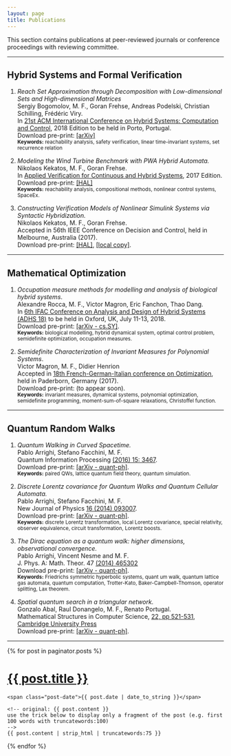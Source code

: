 ```yaml
---
layout: page
title: Publications
---
```


This section contains publications at peer-reviewed journals or conference proceedings with reviewing committee.

---

## Hybrid Systems and Formal Verification

1. *Reach Set Approximation through Decomposition with Low-dimensional Sets and High-dimensional Matrices* <br> Sergiy Bogomolov, M. F., Goran Frehse, Andreas Podelski, Christian Schilling, Frédéric Viry.<br>  In [21st ACM International Conference on Hybrid Systems: Computation and Control](https://www.hscc2018.deib.polimi.it/),
2018 Edition to be held in Porto, Portugal.
<br> Download pre-print: [[arXiv]](https://arxiv.org/abs/1801.09526)
<br><small> **Keywords:** reachability analysis, safety verification, linear time-invariant systems, set recurrence relation </small>

2. *Modeling the Wind Turbine Benchmark with PWA Hybrid Automata.* <br>
Nikolaos Kekatos, M. F., Goran Frehse. <br> In [Applied Verification for Continuous and Hybrid Systems](http://cps-vo.org/group/ARCH), 2017 Edition. <br> Download pre-print: [[HAL]](https://hal.archives-ouvertes.fr/hal-01508674) <br> <small> **Keywords:** reachability analysis, compositional methods, nonlinear control systems, SpaceEx. </small>

3. *Constructing Verification Models of Nonlinear Simulink Systems via Syntactic Hybridization.*  <br> Nikolaos Kekatos, M. F., Goran Frehse.<br>  Accepted in 56th IEEE Conference on Decision and Control, held in Melbourne, Australia (2017). <br> Download pre-print: [[HAL]](https://hal.archives-ouvertes.fr/hal-01487658), [[local copy]]({{site.url}}/assets/papers/synlin_v2.pdf).

---

## Mathematical Optimization

1. *Occupation measure methods for modelling and analysis of biological hybrid systems*. <br> Alexandre Rocca, M. F., Victor Magron, Eric Fanchon, Thao Dang.<br>
In [6th IFAC Conference on Analysis and Design of Hybrid Systems (ADHS 18)](https://www.cs.ox.ac.uk/conferences/ADHS18/) to be held in Oxford, UK, July 11-13, 2018.
<br> Download pre-print: [[arXiv - cs.SY]](https://arxiv.org/abs/1710.03158).<br>
<small> **Keywords:** biological modelling, hybrid dynamical system, optimal control problem, semidefinite optimization, occupation measures. </small>

2. *Semidefinite Characterization of Invariant Measures for  Polynomial Systems*. <br> Victor Magron, M. F., Didier Henrion <br> Accepted in [18th French-German-Italian conference on Optimization](https://math.uni-paderborn.de/ag/mathematik-und-ihre-anwendungen/fgi-2017/), held in Paderborn, Germany (2017). <br> Download pre-print: (to appear soon).
<br> <small> **Keywords:** invariant measures, dynamical systems, polynomial optimization, semidefinite programming, moment-sum-of-square relaxations, Christoffel function. </small>


---

## Quantum Random Walks

1. *Quantum Walking in Curved Spacetime.* <br> Pablo Arrighi, Stefano Facchini, M. F. <br>  Quantum Information Processing [(2016) 15: 3467](http://link.springer.com/article/10.1007/s11128-016-1335-7). <br> Download pre-print: [[arXiv - quant-ph]](https://arxiv.org/abs/1505.07023). <br> <small> **Keywords:** paired QWs, lattice quantum field theory, quantum simulation. </small>

2. *Discrete Lorentz covariance for Quantum Walks and Quantum Cellular Automata.* <br> Pablo Arrighi, Stefano Facchini, M. F. <br> New Journal of Physics  [16 (2014) 093007](http://iopscience.iop.org/1367-2630/16/9/093007/). <br> Download pre-print: [[arXiv - quant-ph]](http://arxiv.org/abs/1404.4499). <br> <small> **Keywords:** discrete Lorentz transformation, local Lorentz covariance, special relativity, observer equivalence, circuit transformation, Lorentz boosts. </small>

3. *The Dirac equation as a quantum walk: higher dimensions, observational
convergence.* <br> Pablo Arrighi, Vincent Nesme and M. F. <br> J. Phys. A: Math. Theor. 47 [(2014) 465302](http://iopscience.iop.org/1751-8121/47/46/465302/) <br> Download pre-print: [[arXiv - quant-ph]](http://arxiv.org/abs/1307.3524). <br> <small> **Keywords:** Friedrichs symmetric hyperbolic systems, quant
um walk, quantum lattice gas automata, quantum computation, Trotter-Kato, Baker-Campbell-Thomson, operator splitting, Lax theorem. </small>

4. *Spatial quantum search in a triangular network.* <br> Gonzalo Abal, Raul Donangelo, M. F., Renato Portugal. <br> Mathematical
Structures in Computer Science,  [22, pp 521-531, Cambridge
University Press](http://journals.cambridge.org/action/displayAbstract?fromPage=online&aid=8544748&fileId=S0960129511000600) <br>
Download pre-print: [[arXiv - quant-ph]](http://arxiv.org/abs/1009.1422).

---

<div class="posts">
  {% for post in paginator.posts %}
  <div class="post">
    <h1 class="post-title">
      <a href="{{ site.baseurl }}/{{ post.url }}">
        {{ post.title }}
      </a>
    </h1>

    <span class="post-date">{{ post.date | date_to_string }}</span>

    <!-- original: {{ post.content }}
    use the trick below to display only a fragment of the post (e.g. first 100 words with truncatewords:100)
    -->
    {{ post.content | strip_html | truncatewords:75 }}  
  </div>
  {% endfor %}
</div>
